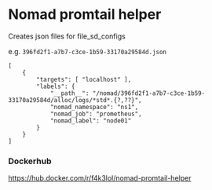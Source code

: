 # Nomad promtail helper

Creates json files for file_sd_configs

e.g. `396fd2f1-a7b7-c3ce-1b59-33170a29584d.json`
```
[
    {
        "targets": [ "localhost" ],
        "labels": {
            "__path__": "/nomad/396fd2f1-a7b7-c3ce-1b59-33170a29584d/alloc/logs/*std*.{?,??}",
            "nomad_namespace": "ns1",
            "nomad_job": "prometheus",
            "nomad_label": "node01"
        }
    }
]
```

### Dockerhub
https://hub.docker.com/r/f4k3lol/nomad-promtail-helper